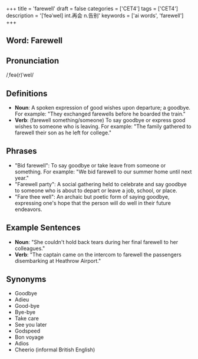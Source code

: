 +++
title = 'farewell'
draft = false
categories = ['CET4']
tags = ['CET4']
description = '[ˈfeəˈwel] int.再会 n.告别'
keywords = ['ai words', 'farewell']
+++

## Word: Farewell

## Pronunciation
/ˌfeə(r)ˈwel/

## Definitions
- **Noun**: A spoken expression of good wishes upon departure; a goodbye. For example: "They exchanged farewells before he boarded the train."
- **Verb**: (farewell something/someone) To say goodbye or express good wishes to someone who is leaving. For example: "The family gathered to farewell their son as he left for college."

## Phrases
- "Bid farewell": To say goodbye or take leave from someone or something. For example: "We bid farewell to our summer home until next year."
- "Farewell party": A social gathering held to celebrate and say goodbye to someone who is about to depart or leave a job, school, or place.
- "Fare thee well": An archaic but poetic form of saying goodbye, expressing one's hope that the person will do well in their future endeavors.

## Example Sentences
- **Noun**: "She couldn't hold back tears during her final farewell to her colleagues."
- **Verb**: "The captain came on the intercom to farewell the passengers disembarking at Heathrow Airport."

## Synonyms
- Goodbye
- Adieu
- Good-bye
- Bye-bye
- Take care
- See you later
- Godspeed
- Bon voyage
- Adios
- Cheerio (informal British English)
